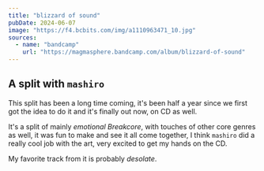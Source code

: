 ```yaml
---
title: "blizzard of sound"
pubDate: 2024-06-07
image: "https://f4.bcbits.com/img/a1110963471_10.jpg"
sources:
  - name: "bandcamp"
    url: "https://magmasphere.bandcamp.com/album/blizzard-of-sound"
---
```


## A split with `mashiro`

This split has been a long time coming, it's been half a year since we first got the idea to do it and it's finally out now, on CD as well.

It's a split of mainly _emotional Breakcore_, with touches of other core genres as well, it was fun to make and see it all come together, I think `mashiro` did a really cool job with the art, very excited to get my hands on the CD.

My favorite track from it is probably _desolate_.
